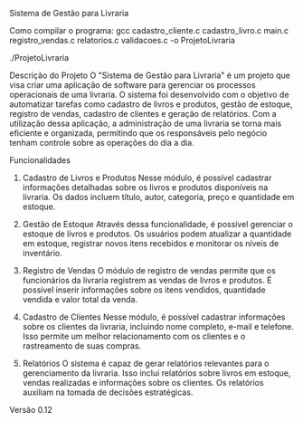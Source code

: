 Sistema de Gestão para Livraria

Como compilar o programa: 
gcc cadastro_cliente.c cadastro_livro.c main.c registro_vendas.c relatorios.c validacoes.c -o ProjetoLivraria

./ProjetoLivraria


Descrição do Projeto
O "Sistema de Gestão para Livraria" é um projeto que visa criar uma aplicação de software para gerenciar os processos operacionais de uma livraria. O sistema foi desenvolvido com o objetivo de automatizar tarefas como cadastro de livros e produtos, gestão de estoque, registro de vendas, cadastro de clientes e geração de relatórios. Com a utilização dessa aplicação, a administração de uma livraria se torna mais eficiente e organizada, permitindo que os responsáveis pelo negócio tenham controle sobre as operações do dia a dia.

Funcionalidades
1. Cadastro de Livros e Produtos
Nesse módulo, é possível cadastrar informações detalhadas sobre os livros e produtos disponíveis na livraria. Os dados incluem título, autor, categoria, preço e quantidade em estoque.

2. Gestão de Estoque
Através dessa funcionalidade, é possível gerenciar o estoque de livros e produtos. Os usuários podem atualizar a quantidade em estoque, registrar novos itens recebidos e monitorar os níveis de inventário.

3. Registro de Vendas
O módulo de registro de vendas permite que os funcionários da livraria registrem as vendas de livros e produtos. É possível inserir informações sobre os itens vendidos, quantidade vendida e valor total da venda.

4. Cadastro de Clientes
Nesse módulo, é possível cadastrar informações sobre os clientes da livraria, incluindo nome completo, e-mail e telefone. Isso permite um melhor relacionamento com os clientes e o rastreamento de suas compras.

5. Relatórios
O sistema é capaz de gerar relatórios relevantes para o gerenciamento da livraria. Isso inclui relatórios sobre livros em estoque, vendas realizadas e informações sobre os clientes. Os relatórios auxiliam na tomada de decisões estratégicas.

Versão
0.12